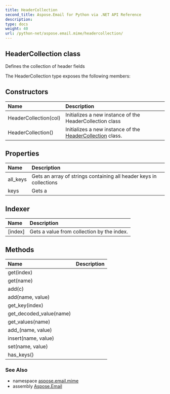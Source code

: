 ```yaml
---
title: HeaderCollection
second_title: Aspose.Email for Python via .NET API Reference
description: 
type: docs
weight: 40
url: /python-net/aspose.email.mime/headercollection/
---
```


## HeaderCollection class

Defines the collection of header fields

The HeaderCollection type exposes the following members:
## Constructors
| Name | Description |
| :- | :- |
|HeaderCollection(col)|Initializes a new instance of the HeaderCollection class|
|HeaderCollection()|Initializes a new instance of the [HeaderCollection](/email/python-net/aspose.email.mime/headercollection/) class.|
## Properties
| Name | Description |
| :- | :- |
|all_keys|Gets an array of strings containing all header keys in collections|
|keys|Gets a|
## Indexer
| Name | Description |
| :- | :- |
|[index]|Gets a value from collection by the index.|
## Methods
| Name | Description |
| :- | :- |
|get(index)|  |
|get(name)|  |
|add(c)|  |
|add(name, value)|  |
|get_key(index)|  |
|get_decoded_value(name)|  |
|get_values(name)|  |
|add_(name, value)|  |
|insert(name, value)|  |
|set(name, value)|  |
|has_keys()|  |

### See Also

* namespace [aspose.email.mime](/email/python-net/aspose.email.mime/)
* assembly [Aspose.Email](/email/python-net/)

